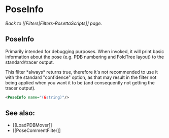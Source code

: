 # PoseInfo
*Back to [[Filters|Filters-RosettaScripts]] page.*
## PoseInfo


Primarily intended for debugging purposes. When invoked, it will print basic information about the pose (e.g. PDB numbering and FoldTree layout) to the standard/tracer output.

This filter \*always\* returns true, therefore it's not recommended to use it with the standard "confidence" option, as that may result in the filter not being applied when you want it to be (and consequently not getting the tracer output).

```xml
<PoseInfo name="(&string)"/>
```

## See also:

* [[LoadPDBMover]]
* [[PoseCommentFilter]]
